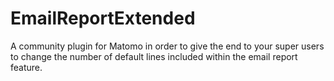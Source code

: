 # EmailReportExtended
A community plugin for Matomo in order to give the end to your super users to change the number of default lines included within the email report feature.
